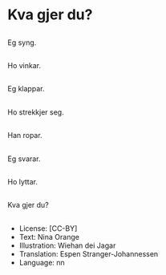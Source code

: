 # Kva gjer du?

##
Eg syng.

##
Ho vinkar.

##
Eg klappar.

##
Ho strekkjer seg.

##
Han ropar.

##
Eg svarar.

##
Ho lyttar.

##
Kva gjer du?

##
* License: [CC-BY]
* Text: Nina Orange
* Illustration: Wiehan dei Jagar
* Translation: Espen Stranger-Johannessen
* Language: nn
